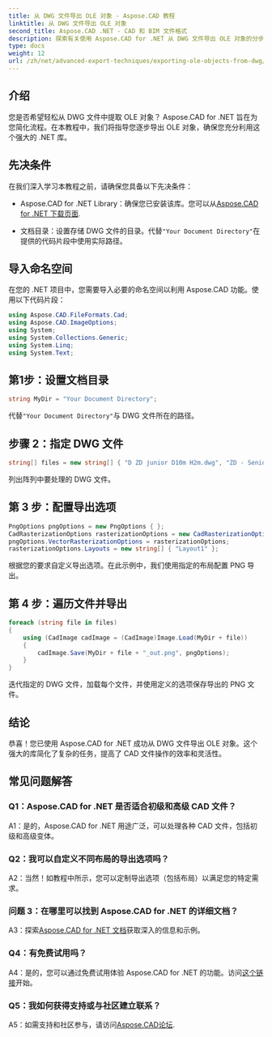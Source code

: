 ```yaml
---
title: 从 DWG 文件导出 OLE 对象 - Aspose.CAD 教程
linktitle: 从 DWG 文件导出 OLE 对象
second_title: Aspose.CAD .NET - CAD 和 BIM 文件格式
description: 探索有关使用 Aspose.CAD for .NET 从 DWG 文件导出 OLE 对象的分步指南。轻松提高您的 CAD 文件操作技能。
type: docs
weight: 12
url: /zh/net/advanced-export-techniques/exporting-ole-objects-from-dwg/
---
```

## 介绍

您是否希望轻松从 DWG 文件中提取 OLE 对象？ Aspose.CAD for .NET 旨在为您简化流程。在本教程中，我们将指导您逐步导出 OLE 对象，确保您充分利用这个强大的 .NET 库。 

## 先决条件

在我们深入学习本教程之前，请确保您具备以下先决条件：

-  Aspose.CAD for .NET Library：确保您已安装该库。您可以从[Aspose.CAD for .NET 下载页面](https://releases.aspose.com/cad/net/).

- 文档目录：设置存储 DWG 文件的目录。代替`"Your Document Directory"`在提供的代码片段中使用实际路径。

## 导入命名空间

在您的 .NET 项目中，您需要导入必要的命名空间以利用 Aspose.CAD 功能。使用以下代码片段：

```csharp
using Aspose.CAD.FileFormats.Cad;
using Aspose.CAD.ImageOptions;
using System;
using System.Collections.Generic;
using System.Linq;
using System.Text;
```

## 第1步：设置文档目录

```csharp
string MyDir = "Your Document Directory";
```

代替`"Your Document Directory"`与 DWG 文件所在的路径。

## 步骤 2：指定 DWG 文件

```csharp
string[] files = new string[] { "D ZD junior D10m H2m.dwg", "ZD - Senior D6m H2m45.dwg" };
```

列出阵列中要处理的 DWG 文件。

## 第 3 步：配置导出选项

```csharp
PngOptions pngOptions = new PngOptions { };
CadRasterizationOptions rasterizationOptions = new CadRasterizationOptions();
pngOptions.VectorRasterizationOptions = rasterizationOptions;
rasterizationOptions.Layouts = new string[] { "Layout1" };
```

根据您的要求自定义导出选项。在此示例中，我们使用指定的布局配置 PNG 导出。

## 第 4 步：遍历文件并导出

```csharp
foreach (string file in files)
{
    using (CadImage cadImage = (CadImage)Image.Load(MyDir + file))
    {
        cadImage.Save(MyDir + file + "_out.png", pngOptions);
    }
}
```

迭代指定的 DWG 文件，加载每个文件，并使用定义的选项保存导出的 PNG 文件。

## 结论

恭喜！您已使用 Aspose.CAD for .NET 成功从 DWG 文件导出 OLE 对象。这个强大的库简化了复杂的任务，提高了 CAD 文件操作的效率和灵活性。

## 常见问题解答

### Q1：Aspose.CAD for .NET 是否适合初级和高级 CAD 文件？

A1：是的，Aspose.CAD for .NET 用途广泛，可以处理各种 CAD 文件，包括初级和高级变体。

### Q2：我可以自定义不同布局的导出选项吗？

A2：当然！如教程中所示，您可以定制导出选项（包括布局）以满足您的特定需求。

### 问题 3：在哪里可以找到 Aspose.CAD for .NET 的详细文档？

 A3：探索[Aspose.CAD for .NET 文档](https://reference.aspose.com/cad/net/)获取深入的信息和示例。

### Q4：有免费试用吗？

A4：是的，您可以通过免费试用体验 Aspose.CAD for .NET 的功能。访问[这个链接](https://releases.aspose.com/)开始。

### Q5：我如何获得支持或与社区建立联系？

 A5：如需支持和社区参与，请访问[Aspose.CAD论坛](https://forum.aspose.com/c/cad/19).